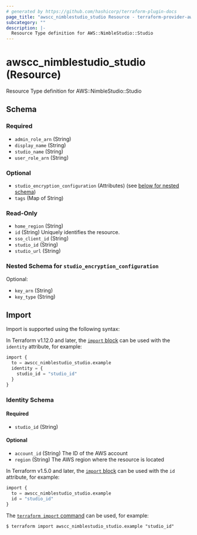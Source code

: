 ```yaml
---
# generated by https://github.com/hashicorp/terraform-plugin-docs
page_title: "awscc_nimblestudio_studio Resource - terraform-provider-awscc"
subcategory: ""
description: |-
  Resource Type definition for AWS::NimbleStudio::Studio
---
```


# awscc_nimblestudio_studio (Resource)

Resource Type definition for AWS::NimbleStudio::Studio



<!-- schema generated by tfplugindocs -->
## Schema

### Required

- `admin_role_arn` (String)
- `display_name` (String)
- `studio_name` (String)
- `user_role_arn` (String)

### Optional

- `studio_encryption_configuration` (Attributes) (see [below for nested schema](#nestedatt--studio_encryption_configuration))
- `tags` (Map of String)

### Read-Only

- `home_region` (String)
- `id` (String) Uniquely identifies the resource.
- `sso_client_id` (String)
- `studio_id` (String)
- `studio_url` (String)

<a id="nestedatt--studio_encryption_configuration"></a>
### Nested Schema for `studio_encryption_configuration`

Optional:

- `key_arn` (String)
- `key_type` (String)

## Import

Import is supported using the following syntax:

In Terraform v1.12.0 and later, the [`import` block](https://developer.hashicorp.com/terraform/language/import) can be used with the `identity` attribute, for example:

```terraform
import {
  to = awscc_nimblestudio_studio.example
  identity = {
    studio_id = "studio_id"
  }
}
```

<!-- schema generated by tfplugindocs -->
### Identity Schema

#### Required

- `studio_id` (String)

#### Optional

- `account_id` (String) The ID of the AWS account
- `region` (String) The AWS region where the resource is located

In Terraform v1.5.0 and later, the [`import` block](https://developer.hashicorp.com/terraform/language/import) can be used with the `id` attribute, for example:

```terraform
import {
  to = awscc_nimblestudio_studio.example
  id = "studio_id"
}
```

The [`terraform import` command](https://developer.hashicorp.com/terraform/cli/commands/import) can be used, for example:

```shell
$ terraform import awscc_nimblestudio_studio.example "studio_id"
```
